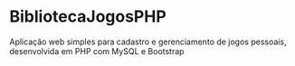 # BibliotecaJogosPHP
Aplicação web simples para cadastro e gerenciamento de jogos pessoais, desenvolvida em PHP com MySQL e Bootstrap
